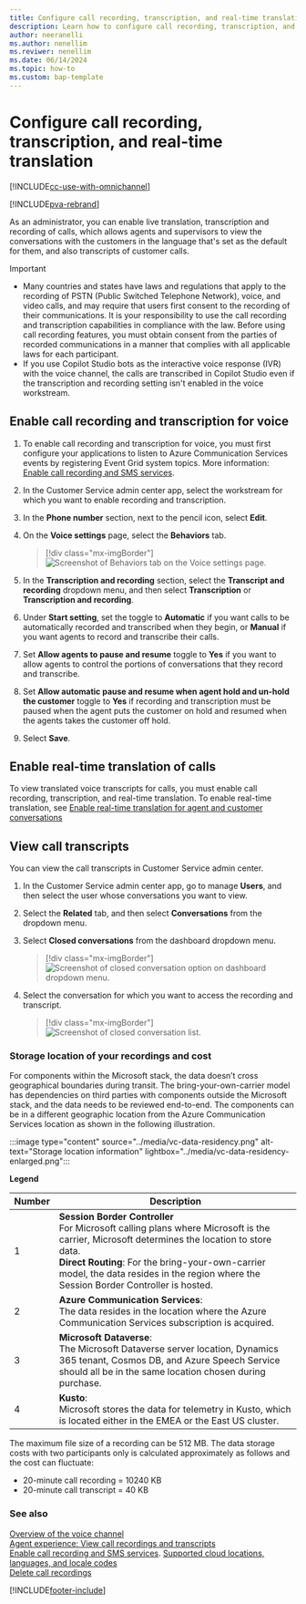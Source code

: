 ```yaml
---
title: Configure call recording, transcription, and real-time translation 
description: Learn how to configure call recording, transcription, and real-time translation in the voice channel in Omnichannel for Customer Service.
author: neeranelli
ms.author: nenellim
ms.reviwer: nenellim
ms.date: 06/14/2024
ms.topic: how-to
ms.custom: bap-template
---
```


# Configure call recording, transcription, and real-time translation

[!INCLUDE[cc-use-with-omnichannel](../../includes/cc-use-with-omnichannel.md)]

[!INCLUDE[pva-rebrand](../../includes/cc-pva-rebrand.md)]

As an administrator, you can enable live translation, transcription and recording of calls, which allows agents and supervisors to view the conversations with the customers in the language that's set as the default for them, and also transcripts of customer calls.

> [!IMPORTANT]
> - Many countries and states have laws and regulations that apply to the recording of PSTN (Public Switched Telephone Network), voice, and video calls, and may require that users first consent to the recording of their communications. It is your responsibility to use the call recording and transcription capabilities in compliance with the law. Before using call recording features, you must obtain consent from the parties of recorded communications in a manner that complies with all applicable laws for each participant.
> - If you use Copilot Studio bots as the interactive voice response (IVR) with the voice channel, the calls are transcribed in Copilot Studio even if the transcription and recording setting isn't enabled in the voice workstream.

## Enable call recording and transcription for voice
1. To enable call recording and transcription for voice, you must first configure your applications to listen to Azure Communication Services events by registering Event Grid system topics. More information: [Enable call recording and SMS services](voice-channel-connect-existing-resource.md#enable-incoming-calls-call-recording-and-sms-services).
   
1. In the Customer Service admin center app, select the workstream for which you want to enable recording and transcription.

1. In the **Phone number** section, next to the pencil icon, select **Edit**.

1. On the **Voice settings** page, select the **Behaviors** tab.
   > [!div class="mx-imgBorder"]
   > ![Screenshot of Behaviors tab on the Voice settings page.](../media/voice-channel-recording-number.png)

1. In the **Transcription and recording** section, select the **Transcript and recording** dropdown menu, and then select **Transcription** or **Transcription and recording**.

1. Under **Start setting**, set the toggle to **Automatic** if you want calls to be automatically recorded and transcribed when they begin, or **Manual** if you want agents to record and transcribe their calls.

1. Set **Allow agents to pause and resume** toggle to **Yes** if you want to allow agents to control the portions of conversations that they record and transcribe.

1. Set **Allow automatic pause and resume when agent hold and un-hold the customer** toggle to **Yes** if recording and transcription must be paused when the agent puts the customer on hold and resumed when the agents takes the customer off hold.

1. Select **Save**.

## Enable real-time translation of calls

To view translated voice transcripts for calls, you must enable call recording, transcription, and real-time translation. To enable real-time translation, see [Enable real-time translation for agent and customer conversations](enable-real-time-translation.md#enable-real-time-translation-for-agent-and-customer-conversations)

## View call transcripts

You can view the call transcripts in Customer Service admin center.

1. In the Customer Service admin center app, go to manage **Users**, and then select the user whose conversations you want to view.
2. Select the **Related** tab, and then select **Conversations** from the dropdown menu.
3. Select **Closed conversations** from the dashboard dropdown menu.

   > [!div class="mx-imgBorder"]
   > ![Screenshot of closed conversation option on dashboard dropdown menu.](../media/voice-closed-conversations.png)

4. Select the conversation for which you want to access the recording and transcript.
  
   > [!div class="mx-imgBorder"]
   > ![Screenshot of closed conversation list.](../media/voice-channel-conversations-list.png)

### Storage location of your recordings and cost
 
For components within the Microsoft stack, the data doesn’t cross geographical boundaries during transit. The bring-your-own-carrier model has dependencies on third parties with components outside the Microsoft stack, and the data needs to be reviewed end-to-end. 
The components can be in a different geographic location from the Azure Communication Services location as shown in the following illustration.


:::image type="content" source="../media/vc-data-residency.png" alt-text="Storage location information" lightbox="../media/vc-data-residency-enlarged.png":::

**Legend**

| Number | Description |
|-----|-------------------|
|1 | **Session Border Controller**<br>  For Microsoft calling plans where Microsoft is the carrier, Microsoft determines the location to store data.<br> **Direct Routing**:  For the bring-your-own-carrier model, the data resides in the region where the Session Border Controller is hosted. |
|2 | **Azure Communication Services**:<br>  The data resides in the location where the Azure Communication Services subscription is acquired. |
|3 | **Microsoft Dataverse**:<br>  The Microsoft Dataverse server location, Dynamics 365 tenant, Cosmos DB, and Azure Speech Service should all be in the same location chosen during purchase. |
|4 | **Kusto**:<br> Microsoft stores the data for telemetry in Kusto, which is located either in the EMEA or the East US cluster. |


The maximum file size of a recording can be 512 MB. The data storage costs with two participants only is calculated approximately as follows and the cost can fluctuate:

- 20-minute call recording = 10240 KB
- 20-minute call transcript = 40 KB


### See also

[Overview of the voice channel](voice-channel.md)  
[Agent experience: View call recordings and transcripts](../use/voice-channel-agent-experience.md)  
[Enable call recording and SMS services](voice-channel-connect-existing-resource.md#enable-incoming-calls-call-recording-and-sms-services).
[Supported cloud locations, languages, and locale codes](voice-channel-region-availability.md)  
[Delete call recordings](voice-channel-delete-calls.md)
  
[!INCLUDE[footer-include](../../includes/footer-banner.md)]
